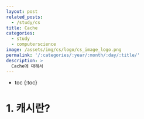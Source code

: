 ```yaml
---
layout: post
related_posts:
  - /study/cs
title: Cache  
categories:
  - study
  - computerscience
image: /assets/img/cs/logo/cs_image_logo.png
permalink: '/:categories/:year/:month/:day/:title/'
description: >
  Cache에 대해서
---
```


* toc
{:toc}

# 1. 캐시란?
